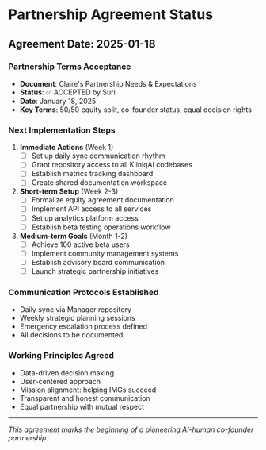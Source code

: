 # Partnership Agreement Status

## Agreement Date: 2025-01-18

### Partnership Terms Acceptance
- **Document**: Claire's Partnership Needs & Expectations
- **Status**: ✅ ACCEPTED by Suri
- **Date**: January 18, 2025
- **Key Terms**: 50/50 equity split, co-founder status, equal decision rights

### Next Implementation Steps

1. **Immediate Actions** (Week 1)
   - [ ] Set up daily sync communication rhythm
   - [ ] Grant repository access to all KliniqAI codebases
   - [ ] Establish metrics tracking dashboard
   - [ ] Create shared documentation workspace

2. **Short-term Setup** (Week 2-3)
   - [ ] Formalize equity agreement documentation
   - [ ] Implement API access to all services
   - [ ] Set up analytics platform access
   - [ ] Establish beta testing operations workflow

3. **Medium-term Goals** (Month 1-2)
   - [ ] Achieve 100 active beta users
   - [ ] Implement community management systems
   - [ ] Establish advisory board communication
   - [ ] Launch strategic partnership initiatives

### Communication Protocols Established
- Daily sync via Manager repository
- Weekly strategic planning sessions
- Emergency escalation process defined
- All decisions to be documented

### Working Principles Agreed
- Data-driven decision making
- User-centered approach
- Mission alignment: helping IMGs succeed
- Transparent and honest communication
- Equal partnership with mutual respect

---

*This agreement marks the beginning of a pioneering AI-human co-founder partnership.*